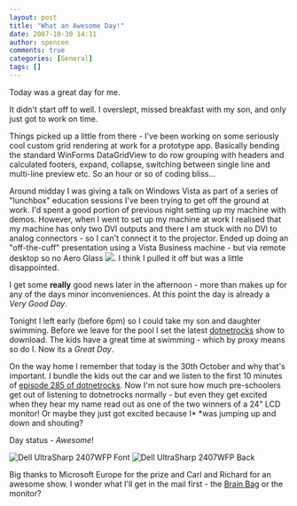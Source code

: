 ```yaml
---
layout: post
title: "What an Awesome Day!"
date: 2007-10-30 14:11
author: spencen
comments: true
categories: [General]
tags: []
---
```



Today was a great day for me. 
 

It didn't start off to well. I overslept, missed breakfast with my son, and only just got to work on time. 
 

Things picked up a little from there - I've been working on some seriously cool custom grid rendering at work for a prototype app. Basically bending the standard WinForms DataGridView to do row grouping with headers and calculated footers, expand, collapse, switching between single line and multi-line preview etc. So an hour or so of coding bliss...
 

Around midday I was giving a talk on Windows Vista as part of a series of "lunchbox" education sessions I've been trying to get off the ground at work. I'd spent a good portion of previous night setting up my machine with demos. However, when I went to set up my machine at work I realised that my machine has only two DVI outputs and there I am stuck with no DVI to analog connectors - so I can't connect it to the projector. Ended up doing an "off-the-cuff" presentation using a Vista Business machine - but via remote desktop so no Aero Glass ![](http://blog.spencen.com/emoticons/sad.png). I think I pulled it off but was a little disappointed.
 

I get some **really** good news later in the afternoon - more than makes up for any of the days minor inconveniences. At this point the day is already a *Very Good Day*.
 

Tonight I left early (before 6pm) so I could take my son and daughter swimming. Before we leave for the pool I set the latest <a href="http://www.dotnetrocks.com/" target="_blank">dotnetrocks</a> show to download. The kids have a great time at swimming - which by proxy means so do I. Now its a *Great Day*.
 

On the way home I remember that today is the 30th October and why that's important. I bundle the kids out the car and we listen to the first 10 minutes of <a href="http://perseus.franklins.net/dotnetrocks_0285_david_yack.wma" target="_blank">episode 285 of dotnetrocks</a>. Now I'm not sure how much pre-schoolers get out of listening to dotnetrocks normally - but even they get excited when they hear my name read out as one of the two winners of a 24" LCD monitor! Or maybe they just got excited because I* *was jumping up and down and shouting?
 

Day status - *Awesome*!
 

![Dell UltraSharp 2407WFP Font](/images/Dell%20UltraSharp%202407WFP%20Font_3.jpg)&nbsp;![Dell UltraSharp 2407WFP Back](/images/Dell%20UltraSharp%202407WFP%20Back_3.jpg)&nbsp;&nbsp;&nbsp; 
 

Big thanks to Microsoft Europe for the prize and Carl and Richard for an awesome show. I wonder what I'll get in the mail first - the <a href="http://blog.spencen.com/2007/10/04/winner.aspx" target="_blank">Brain Bag</a> or the monitor?


